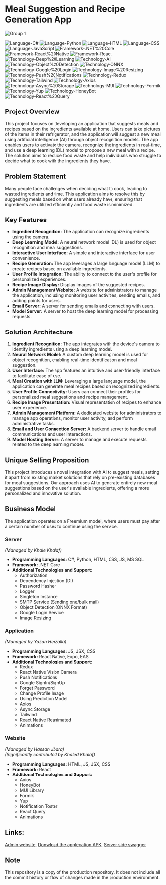 # Meal Suggestion and Recipe Generation App

![Group 1](https://github.com/user-attachments/assets/e5400416-d5df-4188-ae5e-772fded46da4)


![Language-C#](https://img.shields.io/badge/Language-C%23-blue)
![Language-Python](https://img.shields.io/badge/Language-Python-blue)
![Language-HTML](https://img.shields.io/badge/Language-HTML-blue)
![Language-CSS](https://img.shields.io/badge/Language-CSS-blue)
![Language-JavaScript](https://img.shields.io/badge/Language-JavaScript-blue)
![Framework-.NET%20Core](https://img.shields.io/badge/Framework-.NET%20Core-blue)
![Framework-React%20Native](https://img.shields.io/badge/Framework-React%20Native-blue)
![Framework-React](https://img.shields.io/badge/Framework-React-blue)
![Technology-Deep%20Learning](https://img.shields.io/badge/Technology-Deep%20Learning-blue)
![Technology-AI](https://img.shields.io/badge/Technology-AI-blue)
![Technology-Object%20Detection](https://img.shields.io/badge/Technology-Object%20Detection-blue)
![Technology-ONNX](https://img.shields.io/badge/Technology-ONNX-blue)
![Technology-Google%20Login](https://img.shields.io/badge/Technology-Google%20Login-blue)
![Technology-Image%20Resizing](https://img.shields.io/badge/Technology-Image%20Resizing-blue)
![Technology-Push%20Notifications](https://img.shields.io/badge/Technology-Push%20Notifications-blue)
![Technology-Redux](https://img.shields.io/badge/Technology-Redux-blue)
![Technology-Tailwind](https://img.shields.io/badge/Technology-Tailwind-blue)
![Technology-Axios](https://img.shields.io/badge/Technology-Axios-blue)
![Technology-Async%20Storage](https://img.shields.io/badge/Technology-Async%20Storage-blue)
![Technology-MUI](https://img.shields.io/badge/Technology-MUI-blue)
![Technology-Formik](https://img.shields.io/badge/Technology-Formik-blue)
![Technology-Yup](https://img.shields.io/badge/Technology-Yup-blue)
![Technology-HoneyBot](https://img.shields.io/badge/Technology-HoneyBot-blue)
![Technology-React%20Query](https://img.shields.io/badge/Technology-React%20Query-blue)


## Project Overview

This project focuses on developing an application that suggests meals and recipes based on the ingredients available at home. Users can take pictures of the items in their refrigerator, and the application will suggest a new meal using artificial intelligence (AI) through object recognition models. The app enables users to activate the camera, recognize the ingredients in real-time, and use a deep learning (DL) model to propose a new meal with a recipe. The solution aims to reduce food waste and help individuals who struggle to decide what to cook with the ingredients they have.

## Problem Statement

Many people face challenges when deciding what to cook, leading to wasted ingredients and time. This application aims to resolve this by suggesting meals based on what users already have, ensuring that ingredients are utilized efficiently and food waste is minimized.

## Key Features

- **Ingredient Recognition:** The application can recognize ingredients using the camera.
- **Deep Learning Model:** A neural network model (DL) is used for object recognition and meal suggestions.
- **Interactive User Interface:** A simple and interactive interface for user convenience.
- **Recipe Generation:** The app leverages a large language model (LLM) to create recipes based on available ingredients.
- **User Profile Integration:** The ability to connect to the user's profile for personalized experiences.
- **Recipe Image Display:** Display images of the suggested recipes.
- **Admin Management Website:** A website for administrators to manage the application, including monitoring user activities, sending emails, and adding points for users.
- **Email Server:** A server for sending emails and connecting with users.
- **Model Server:** A server to host the deep learning model for processing requests.

## Solution Architecture

1. **Ingredient Recognition:** The app integrates with the device's camera to identify ingredients using a deep learning model.
2. **Neural Network Model:** A custom deep learning model is used for object recognition, enabling real-time identification and meal suggestion.
3. **User Interface:** The app features an intuitive and user-friendly interface to facilitate ease of use.
4. **Meal Creation with LLM:** Leveraging a large language model, the application can generate meal recipes based on recognized ingredients.
5. **User Profile Connectivity:** Users can connect their profiles for personalized meal suggestions and recipe management.
6. **Recipe Image Presentation:** Visual representation of recipes to enhance user experience.
7. **Admin Management Platform:** A dedicated website for administrators to manage app operations, monitor user activity, and perform administrative tasks.
8. **Email and User Connection Server:** A backend server to handle email communications and user interactions.
9. **Model Hosting Server:** A server to manage and execute requests related to the deep learning model.

## Unique Selling Proposition

This project introduces a novel integration with AI to suggest meals, setting it apart from existing market solutions that rely on pre-existing databases for meal suggestions. Our approach uses AI to generate entirely new meal suggestions based on the user's available ingredients, offering a more personalized and innovative solution.

## Business Model

The application operates on a Freemium model, where users must pay after a certain number of uses to continue using the service.

### Server 
*(Managed by Khale Khalaf)*  
- **Programming Languages:** C#, Python, HTML, CSS, JS, MS SQL  
- **Framework:** .NET Core  
- **Additional Technologies and Support:**  
  - Authorization  
  - Dependency Injection (DI)  
  - Password Hasher  
  - Logger  
  - Singleton Instance  
  - SMTP Service (Sending one/bulk mail)  
  - Object Detection (ONNX Format)  
  - Google Login Service  
  - Image Resizing

### Application 
*(Managed by Yazan Herzalla)*  
- **Programming Languages:** JS, JSX, CSS  
- **Framework:** React Native, Expo, EAS  
- **Additional Technologies and Support:**  
  - Redux  
  - React Native Vision Camera  
  - Push Notifications  
  - Google SignIn/SignUp  
  - Forget Password  
  - Change Profile Image  
  - Using Prediction Model  
  - Axios  
  - Async Storage  
  - Tailwind  
  - React Native Reanimated  
  - Animations

### Website
*(Managed by Hassan Jbara)*  
*(Significantly contributed by Khaled Khalaf)*  
- **Programming Languages:** HTML, JS, JSX, CSS  
- **Framework:** React  
- **Additional Technologies and Support:**  
  - Axios  
  - HoneyBot  
  - MUI Library  
  - Formik  
  - Yup  
  - Notification Toster  
  - React Query  
  - Animations

## Links:
[Admin website](https://cremeal.onrender.com/), 
[Donwload the applecation APK](https://mega.nz/file/SwEFCSbY#NQYztI-73CVlsX5zRG2s6fe1RkUOvNifMc0FpXWEOgg), 
[Server side swagger](https://proj.ruppin.ac.il/cgroup37/test2/tar1/swagger/index.html)


## Note

This repository is a copy of the production repository. It does not include all the commit history or flow of changes made in the production environment.



